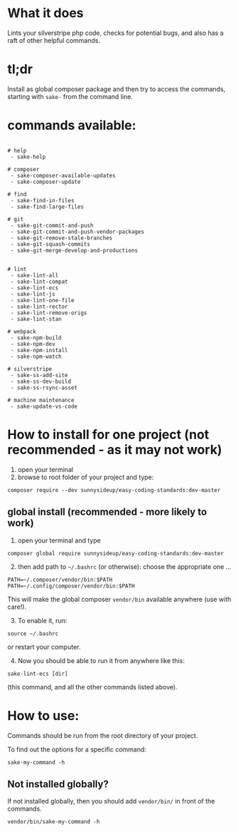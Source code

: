 # What it does

Lints your silverstripe php code, checks for potential bugs, and also has a raft of other helpful commands.

# tl;dr

Install as global composer package and then try to access the commands, starting with `sake-` from the command line.

# commands available:

```shell

# help
 - sake-help

# composer
 - sake-composer-available-updates
 - sake-composer-update

# find
 - sake-find-in-files
 - sake-find-large-files

# git
 - sake-git-commit-and-push
 - sake-git-commit-and-push-vendor-packages
 - sake-git-remove-stale-branches
 - sake-git-squash-commits
 - sake-git-merge-develop-and-productions


# lint
 - sake-lint-all
 - sake-lint-compat
 - sake-lint-ecs
 - sake-lint-js
 - sake-lint-one-file
 - sake-lint-rector
 - sake-lint-remove-origs
 - sake-lint-stan

# webpack
 - sake-npm-build
 - sake-npm-dev
 - sake-npm-install
 - sake-npm-watch

# silverstripe
 - sake-ss-add-site
 - sake-ss-dev-build
 - sake-ss-rsync-asset

# machine maintenance
 - sake-update-vs-code
```

# How to install for one project (not recommended - as it may not work)

1. open your terminal
2. browse to root folder of your project and type:
 ```shell
composer require --dev sunnysideup/easy-coding-standards:dev-master
 ```

## global install (recommended - more likely to work)

1. open your terminal and type
```shell
composer global require sunnysideup/easy-coding-standards:dev-master
```

2. then add path to `~/.bashrc` (or otherwise):
choose the appropriate one ...
```shell
PATH=~/.composer/vendor/bin:$PATH
PATH=~/.config/composer/vendor/bin:$PATH
```
This will make the global composer `vendor/bin` available anywhere (use with care!).

3. To enable it, run:
```shell
source ~/.bashrc
```
or restart your computer.

4. Now you should be able to run it from anywhere like this:

```shell
sake-lint-ecs [dir]
```
(this command, and all the other commands listed above).

# How to use:
Commands should be run from the root directory of your project.

To find out the options for a specific command:

```shell
sake-my-command -h
```

## Not installed globally?
If not installed globally, then you should add `vendor/bin/` in front of the commands.

```shell
vendor/bin/sake-my-command -h
```
